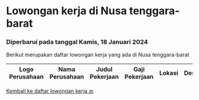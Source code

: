 
  # Lowongan kerja di Nusa tenggara-barat

  ### Diperbarui pada tanggal Kamis, 18 Januari 2024

  Berikut merupakan daftar lowongan kerja yang ada di Nusa tenggara-barat

  |Logo Perusahaan | Nama Perusahaan | Judul Pekerjaan | Gaji Pekerjaan | Lokasi | Deskripsi | Tanggal diunggah | Pranala |
  | -------------- | --------------- | --------------- | --------- | --------- | -------------- | ------- | ----------- |
  

  [Kembali ke daftar lowongan kerja 🔙](../README.md#daftar-lowongan-kerja)
  